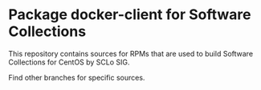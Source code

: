 # Package docker-client for Software Collections

This repository contains sources for RPMs that are used
to build Software Collections for CentOS by SCLo SIG.

Find other branches for specific sources.
